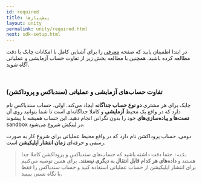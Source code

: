 ```yaml
---
id: required
title: پیش‌نیازها
layout: unity
permalink: unity/required.html
next: sdk-setup.html
---
```


در ابتدا اطمینان یابید که صفحه [معرفی](/unity/introducing.html) را برای آشنایی کامل با امکانات چابک با دقت مطالعه کرده باشید. همچنین با مطالعه بخش زیر از تفاوت حساب آزمایشی و عملیاتی آگاه شوید.

<Br>

### تفاوت حساب‌های آزمایشی و عملیاتی (سندباکس و پروداکشن)

چابک برای هر مشتری **دو نوع حساب جداگانه** ایجاد می‌کند. اولی، حساب سندباکس نام دارد که در واقع یک محیط **آزمایشی** و کاملا جداگانه‌ای است تا شما بتوانید روی آن **تست‌ها و پیاده‌سازی‌های** خود را بدون نگرانی انجام دهید. این حساب همیشه با پیشوند sandbox در لینکش  شروع می‌شود.

دومی، حساب پروداکشن نام دارد که در واقع محیط عملیاتی برای شروع کار به صورت رسمی و حرفه‌ای **زمان انتشار اپلیکیشن** است. 

>`نکته:` حتما دقت داشته باشید که حساب‌های سندباکس و پروداکشن کاملا جدا هستند و **داده‌های هر کدام قابل انتقال به دیگری نیستند.** برای همین توصیه می‌کنیم برای انتشار اپلیکیشن از حساب عملیاتی استفاده کنید و حساب سندباکس را فقط با نگاه تستی ببینید.

